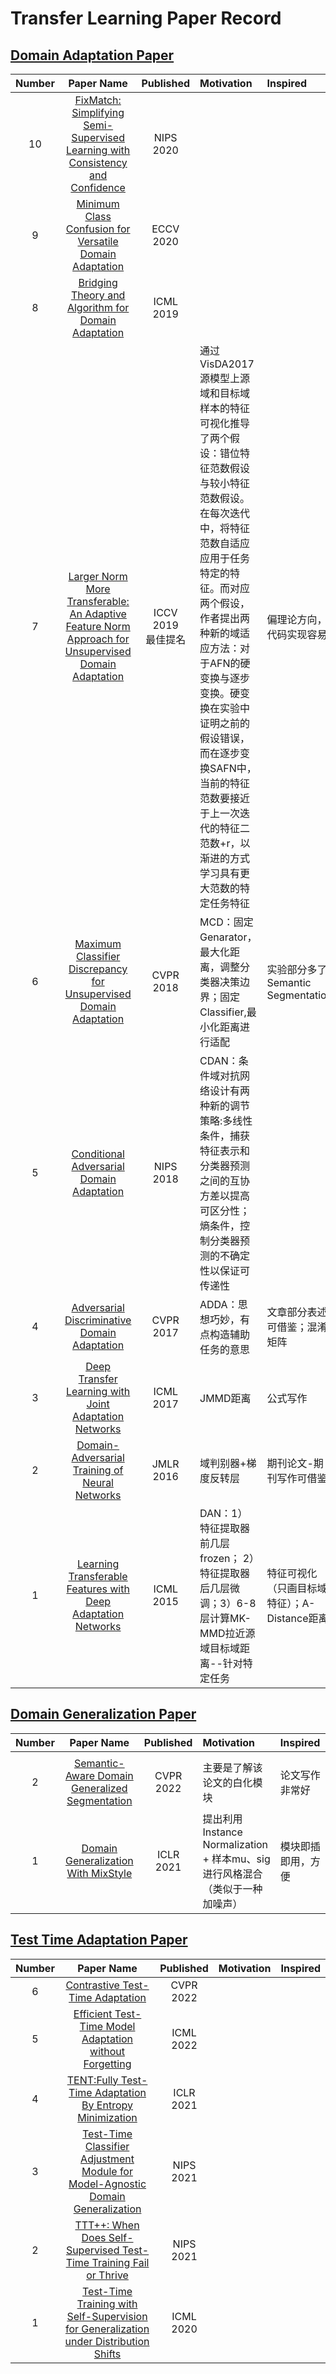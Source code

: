 # Transfer Learning Paper Record

## [Domain Adaptation Paper](https://github.com/XiN0919/Transfer-Learning-Paper/tree/main/Domain%20Adaptation)

| Number | Paper Name|  Published | Motivation | Inspired |
| :-: | :---: | :---: | :-- | :--- |
| 10 | [FixMatch: Simplifying Semi-Supervised Learning with Consistency and Confidence](https://proceedings.neurips.cc/paper/2020/hash/06964dce9addb1c5cb5d6e3d9838f733-Abstract.html) | NIPS<br>2020 |  |  |
| 9 | [Minimum Class Confusion for Versatile Domain Adaptation](https://link.springer.com/chapter/10.1007/978-3-030-58589-1_28) | ECCV<br>2020 |  |  |
| 8 | [Bridging Theory and Algorithm for Domain Adaptation](https://arxiv.org/pdf/1904.05801.pdf) | ICML<br>2019 |  |  |
| 7 | [Larger Norm More Transferable: An Adaptive Feature Norm Approach for Unsupervised Domain Adaptation](https://ieeexplore.ieee.org/document/9009009) | ICCV<br>2019<br>最佳提名 | 通过VisDA2017源模型上源域和目标域样本的特征可视化推导了两个假设：错位特征范数假设与较小特征范数假设。在每次迭代中，将特征范数自适应应用于任务特定的特征。而对应两个假设，作者提出两种新的域适应方法：对于AFN的硬变换与逐步变换。硬变换在实验中证明之前的假设错误，而在逐步变换SAFN中，当前的特征范数要接近于上一次迭代的特征二范数+r，以渐进的方式学习具有更大范数的特定任务特征 | 偏理论方向，代码实现容易 |
| 6 | [Maximum Classifier Discrepancy for Unsupervised Domain Adaptation](https://openaccess.thecvf.com/content_cvpr_2018/html/Saito_Maximum_Classifier_Discrepancy_CVPR_2018_paper.html) | CVPR<br>2018 | MCD：固定Genarator，最大化距离，调整分类器决策边界；固定Classifier,最小化距离进行适配 | 实验部分多了Semantic Segmentation |
| 5 | [Conditional Adversarial Domain Adaptation](https://proceedings.neurips.cc/paper/2018/hash/ab88b15733f543179858600245108dd8-Abstract.html) | NIPS<br>2018 | CDAN：条件域对抗网络设计有两种新的调节策略:多线性条件，捕获特征表示和分类器预测之间的互协方差以提高可区分性；熵条件，控制分类器预测的不确定性以保证可传递性 |  |
| 4 | [Adversarial Discriminative Domain Adaptation](https://ieeexplore.ieee.org/document/8099799) | CVPR<br>2017 | ADDA：思想巧妙，有点构造辅助任务的意思 | 文章部分表述可借鉴；混淆矩阵 |
| 3 | [Deep Transfer Learning with Joint Adaptation Networks](http://proceedings.mlr.press/v70/long17a.html) | ICML<br>2017 | JMMD距离 | 公式写作 |
| 2 | [Domain-Adversarial Training of Neural Networks](https://www.jmlr.org/papers/volume17/15-239/15-239.pdf) | JMLR<br>2016 | 域判别器+梯度反转层 | 期刊论文-期刊写作可借鉴 |
| 1 | [Learning Transferable Features with Deep Adaptation Networks](https://arxiv.org/pdf/1502.02791.pdf) | ICML<br>2015 | DAN：1）特征提取器前几层frozen； 2）特征提取器后几层微调；3）6-8层计算MK-MMD拉近源域目标域距离--针对特定任务 | 特征可视化（只画目标域特征）；A-Distance距离 |


## [Domain Generalization Paper](https://github.com/XiN0919/Transfer-Learning-Paper/tree/main/Domain%20Generalization)

| Number | Paper Name|  Published | Motivation | Inspired |
| :-: | :---: | :---: | :-- | :--- |
|   | |  |  |  |  |
| 2 | [Semantic-Aware Domain Generalized Segmentation](https://ieeexplore.ieee.org/document/9879987/) | CVPR<br>2022 | 主要是了解该论文的白化模块 | 论文写作非常好 | 
| 1 | [Domain Generalization With MixStyle](https://openreview.net/forum?id=6xHJ37MVxxp) | ICLR<br>2021 | 提出利用Instance Normalization + 样本mu、sig进行风格混合（类似于一种加噪声） | 模块即插即用，方便 |

## [Test Time Adaptation Paper](https://github.com/XiN0919/Transfer-Learning-Paper/tree/main/Test%20Time%20Adaptation)

| Number | Paper Name|  Published | Motivation | Inspired |
| :-: | :---: | :---: | :-- | :--- |
| 6|[Contrastive Test-Time Adaptation](https://ieeexplore.ieee.org/document/9880363/) |CVPR<br>2022 |  |  |
| 5|[Efficient Test-Time Model Adaptation without Forgetting](https://proceedings.mlr.press/v162/niu22a.html) |ICML<br>2022|  |  |
| 4|[TENT:Fully Test-Time Adaptation By Entropy Minimization](https://openreview.net/forum?id=uXl3bZLkr3c) |ICLR<br>2021|  |  |
| 3|[Test-Time Classifier Adjustment Module for Model-Agnostic Domain Generalization](https://proceedings.neurips.cc/paper/2021/hash/1415fe9fea0fa1e45dddcff5682239a0-Abstract.html) | NIPS<br>2021 |  |  |
| 2|[TTT++: When Does Self-Supervised Test-Time Training Fail or Thrive](https://proceedings.neurips.cc/paper/2021/hash/b618c3210e934362ac261db280128c22-Abstract.html) | NIPS<br>2021 |  |  |
| 1|[Test-Time Training with Self-Supervision for Generalization under Distribution Shifts](http://proceedings.mlr.press/v119/sun20b.html) | ICML<br>2020 |  |  |
